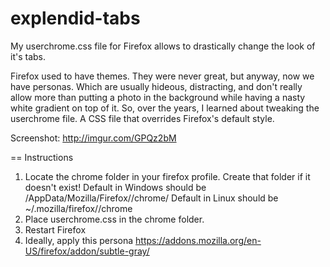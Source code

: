 explendid-tabs
==============

My userchrome.css file for Firefox allows to drastically change the look of it's tabs.

Firefox used to have themes. They were never great, but anyway, now we have personas. Which are
usually hideous, distracting, and don't really allow more than putting a photo in the background
while having a nasty white gradient on top of it. So, over the years, I learned about tweaking 
the userchrome file. A CSS file that overrides Firefox's default style.

Screenshot: http://imgur.com/GPQz2bM

== Instructions
1. Locate the chrome folder in your firefox profile. Create that folder if it doesn't exist!
   Default in Windows should be  <User Folder>/AppData/Mozilla/Firefox/<Profile Name>/chrome/
   Default in Linux should be ~/.mozilla/firefox/<Profile Name>/chrome
2. Place userchrome.css in the chrome folder.
3. Restart Firefox
4. Ideally, apply this persona https://addons.mozilla.org/en-US/firefox/addon/subtle-gray/